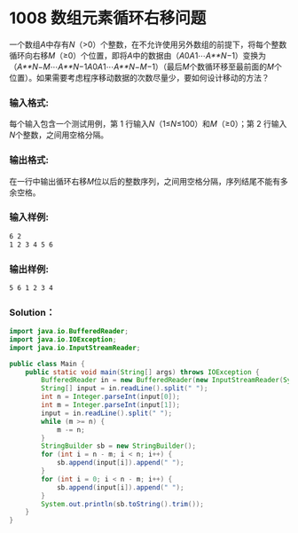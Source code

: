 # 1008 数组元素循环右移问题

一个数组*A*中存有*N*（>0）个整数，在不允许使用另外数组的前提下，将每个整数循环向右移*M*（≥0）个位置，即将*A*中的数据由（*A*0*A*1⋯*A\*\*N*−1）变换为（*A\*\*N*−*M*⋯*A\*\*N*−1*A*0*A*1⋯*A\*\*N*−*M*−1）（最后*M*个数循环移至最前面的*M*个位置）。如果需要考虑程序移动数据的次数尽量少，要如何设计移动的方法？

### 输入格式:

每个输入包含一个测试用例，第 1 行输入*N*（1≤*N*≤100）和*M*（≥0）；第 2 行输入*N*个整数，之间用空格分隔。

### 输出格式:

在一行中输出循环右移*M*位以后的整数序列，之间用空格分隔，序列结尾不能有多余空格。

### 输入样例:

```tex
6 2
1 2 3 4 5 6
```

### 输出样例:

```tex
5 6 1 2 3 4
```

### Solution：

```java
import java.io.BufferedReader;
import java.io.IOException;
import java.io.InputStreamReader;

public class Main {
    public static void main(String[] args) throws IOException {
        BufferedReader in = new BufferedReader(new InputStreamReader(System.in));
        String[] input = in.readLine().split(" ");
        int n = Integer.parseInt(input[0]);
        int m = Integer.parseInt(input[1]);
        input = in.readLine().split(" ");
        while (m >= n) {
            m -= n;
        }
        StringBuilder sb = new StringBuilder();
        for (int i = n - m; i < n; i++) {
            sb.append(input[i]).append(" ");
        }
        for (int i = 0; i < n - m; i++) {
            sb.append(input[i]).append(" ");
        }
        System.out.println(sb.toString().trim());
    }
}
```
